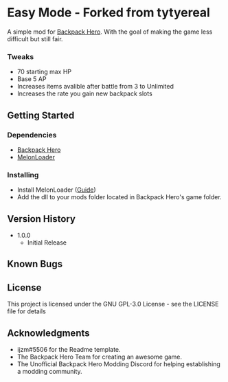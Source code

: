 # Easy Mode - Forked from tytyereal

A simple mod for [Backpack Hero](https://store.steampowered.com/app/1970580/Backpack_Hero/). With the goal of making the game less difficult but still fair.

### Tweaks
* 70 starting max HP
* Base 5 AP
* Increases items avalible after battle from 3 to Unlimited
* Increases the rate you gain new backpack slots

## Getting Started

### Dependencies

* [Backpack Hero](https://store.steampowered.com/app/1970580/Backpack_Hero/)
* [MelonLoader](https://github.com/LavaGang/MelonLoader)

### Installing

* Install MelonLoader ([Guide](https://melonwiki.xyz))
* Add the dll to your mods folder located in Backpack Hero's game folder.

## Version History

* 1.0.0
	* Initial Release

## Known Bugs

## License

This project is licensed under the GNU GPL-3.0 License - see the LICENSE file for details

## Acknowledgments

* ijzm#5506 for the Readme template.
* The Backpack Hero Team for creating an awesome game.
* The Unofficial Backpack Hero Modding Discord for helping establishing a modding community.
